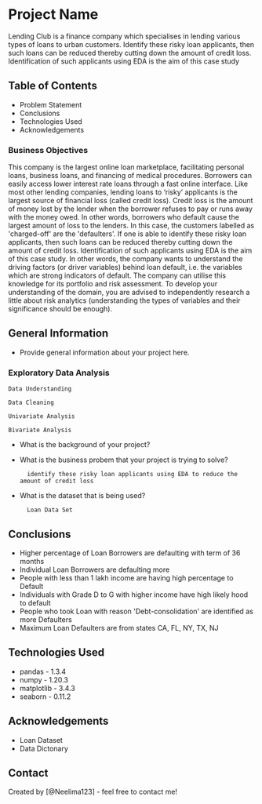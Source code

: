 # Project Name
Lending Club is a finance company which specialises in lending various types of loans to urban customers. Identify these risky loan applicants, then such loans can be reduced thereby cutting down the amount of credit loss. Identification of such applicants using EDA is the aim of this case study


## Table of Contents
* Problem Statement
* Conclusions
* Technologies Used
* Acknowledgements

### Business Objectives
This company is the largest online loan marketplace, facilitating personal loans, business loans, and financing of medical procedures. Borrowers can easily access lower interest rate loans through a fast online interface. Like most other lending companies, lending loans to ‘risky’ applicants is the largest source of financial loss (called credit loss). Credit loss is the amount of money lost by the lender when the borrower refuses to pay or runs away with the money owed. In other words, borrowers who default cause the largest amount of loss to the lenders. In this case, the customers labelled as 'charged-off' are the 'defaulters'. 
		If one is able to identify these risky loan applicants, then such loans can be reduced thereby cutting down the amount of credit loss. Identification of such applicants using EDA is the aim of this case study.
		In other words, the company wants to understand the driving factors (or driver variables) behind loan default, i.e. the variables which are strong indicators of default.  The company can utilise this knowledge for its portfolio and risk assessment.
		To develop your understanding of the domain, you are advised to independently research a little about risk analytics (understanding the types of variables and their significance should be enough).


## General Information
- Provide general information about your project here.
### Exploratory Data Analysis
   	Data Understanding
   
   	Data Cleaning
   
   	Univariate Analysis
   
   	Bivariate Analysis
   
- What is the background of your project?
	
- What is the business probem that your project is trying to solve?

		identify these risky loan applicants using EDA to reduce the amount of credit loss
- What is the dataset that is being used?

		Loan Data Set

<!-- You don't have to answer all the questions - just the ones relevant to your project. -->

## Conclusions
- Higher percentage of Loan Borrowers are defaulting with term of 36 months
- Individual Loan Borrowers are defaulting more
- People with less than 1 lakh income are having high percentage to Default
- Individuals with Grade D to G with higher income have high likely hood to default
- People who took Loan with reason 'Debt-consolidation' are identified as more Defaulters
- Maximum Loan Defaulters are from states CA, FL, NY, TX, NJ


<!-- You don't have to answer all the questions - just the ones relevant to your project. -->


## Technologies Used
- pandas - 1.3.4
- numpy - 1.20.3
- matplotlib - 3.4.3
- seaborn - 0.11.2


<!-- As the libraries versions keep on changing, it is recommended to mention the version of library used in this project -->

## Acknowledgements

- Loan Dataset
- Data Dictonary



## Contact
Created by [@Neelima123] - feel free to contact me!


<!-- Optional -->
<!-- ## License -->
<!-- This project is open source and available under the [... License](). -->

<!-- You don't have to include all sections - just the one's relevant to your project -->
